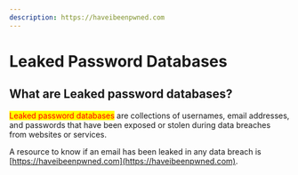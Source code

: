 ```yaml
---
description: https://haveibeenpwned.com
---
```


# Leaked Password Databases

## What are Leaked password databases?

<mark style="color:red;">Leaked password databases</mark> are collections of usernames, email addresses, and passwords that have been exposed or stolen during data breaches from websites or services.

A resource to know if an email has been leaked in any data breach is [https://haveibeenpwned.com](https://haveibeenpwned.com).

